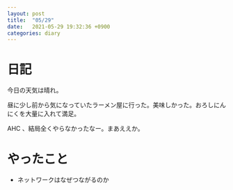 ```yaml
---
layout: post
title:  "05/29"
date:   2021-05-29 19:32:36 +0900
categories: diary
---
```

# 日記

今日の天気は晴れ。

昼に少し前から気になっていたラーメン屋に行った。美味しかった。おろしにんにくを大量に入れて満足。

AHC 、結局全くやらなかったなー。まあええか。

# やったこと

- ネットワークはなぜつながるのか